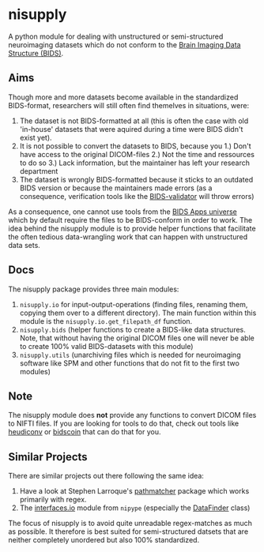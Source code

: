 # nisupply
A python module for dealing with unstructured or semi-structured neuroimaging datasets which do not conform to the [Brain Imaging Data Structure (BIDS)](https://bids.neuroimaging.io/).

## Aims
Though more and more datasets become available in the standardized BIDS-format, researchers will still often find themelves in situations, were:
1. The dataset is not BIDS-formatted at all (this is often the case with old 'in-house' datasets that were aquired during a time were BIDS didn't exist yet).
2. It is not possible to convert the datasets to BIDS, because you
    1.) Don't have access to the original DICOM-files
    2.) Not the time and ressources to do so
    3.) Lack information, but the maintainer has left your research department
3. The dataset is wrongly BIDS-formatted because it sticks to an outdated BIDS version or because the maintainers made errors (as a consequence, verification tools like the [BIDS-validator](https://bids-standard.github.io/bids-validator/) will throw errors)

 As a consequence, one cannot use tools from the [BIDS Apps universe](https://bids-apps.neuroimaging.io/apps/) which by default require the files to be BIDS-conform in order to work. The idea behind the nisupply module is to provide helper functions that facilitate the often tedious data-wrangling work that can happen with unstructured data sets.

 ## Docs
The nisupply package provides three main modules:
1. `nisupply.io` for input-output-operations (finding files, renaming them, copying them over to a different directory). The main function within this module is the `nisupply.io.get_filepath_df` function.
2. `nisupply.bids` (helper functions to create a BIDS-like data structures. Note, that without having the original DICOM files one will never be able to create 100% valid BIDS-datasets with this module)
3. `nisupply.utils` (unarchiving files which is needed for neuroimaging software like SPM and other functions that do not fit to the first two modules)

## Note
The nisupply module does **not** provide any functions to convert DICOM files to NIFTI files. If you are looking for tools to do that, check out tools like [heudiconv](https://heudiconv.readthedocs.io/en/latest/) or [bidscoin](https://bidscoin.readthedocs.io/en/latest/) that can do that for you.

## Similar Projects
There are similar projects out there following the same idea:
1. Have a look at Stephen Larroque's [pathmatcher](https://github.com/lrq3000/pathmatcher) package which works primarily with regex.
2. The [interfaces.io](https://nipype.readthedocs.io/en/latest/api/generated/nipype.interfaces.io.html)  module from `nipype` (especially the [DataFinder](https://nipype.readthedocs.io/en/latest/api/generated/nipype.interfaces.io.html#datafinder) class)

The focus of nisupply is to avoid quite unreadable regex-matches as much as possible. It therefore is best suited for semi-structured datsets that are neither completely unordered but also 100% standardized.
